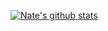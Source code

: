 [![Nate's github stats](https://github-readme-stats.vercel.app/api?username=naterexw)](https://github.com/naterexw/)

<!--
📫 How to reach me: nate@natewelling.com

**naterexw/naterexw** is a ✨ _special_ ✨ repository because its `README.md` (this file) appears on your GitHub profile.

Here are some ideas to get you started:

- 🔭 I’m currently working on ...
- 🌱 I’m currently learning ...
- 👯 I’m looking to collaborate on ...
- 🤔 I’m looking for help with ...
- 💬 Ask me about ...
- 📫 How to reach me: ...
- 😄 Pronouns: ...
- ⚡ Fun fact: ...
-->
